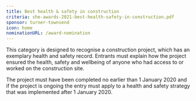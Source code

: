 ```yaml
---
title: Best health & safety in construction
criteria: she-awards-2021-best-health-safety-in-construction.pdf
sponsor: turner-townsend
icon: home
nominationURL: /award-nomination
---
```

This category is designed to recognise a construction project, which has an exemplary health and safety record. Entrants must explain how the project ensured the health, safety and wellbeing of anyone who had access to or worked on the construction site.

The project must have been completed no earlier than 1 January 2020 and if the project is ongoing the entry must apply to a health and safety strategy that was implemented after 1 January 2020.


